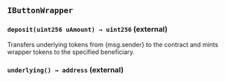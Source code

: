 ## `IButtonWrapper`






### `deposit(uint256 uAmount) → uint256` (external)

Transfers underlying tokens from {msg.sender} to the contract and
        mints wrapper tokens to the specified beneficiary.




### `underlying() → address` (external)








